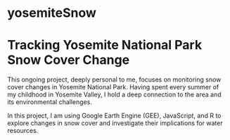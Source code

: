 # yosemiteSnow


# Tracking Yosemite National Park Snow Cover Change

This ongoing project, deeply personal to me, focuses on monitoring snow cover changes in Yosemite National Park. Having spent every summer of my childhood in Yosemite Valley, I hold a deep connection to the area and its environmental challenges. 

In this project, I am using Google Earth Engine (GEE), JavaScript, and R to explore changes in snow cover and investigate their implications for water resources.
